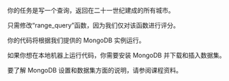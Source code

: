 你的任务是写一个查询，返回在二十一世纪建成的所有城市。

只需修改“range_query”函数，因为我们仅对该函数进行评分。

你的代码将根据我们提供的 MongoDB 实例运行。

如果你想在本地机器上运行代码，你需要安装 MongoDB 并下载和插入数据集。

要了解 MongoDB 设置和数据集方面的说明，请参阅课程资料。
